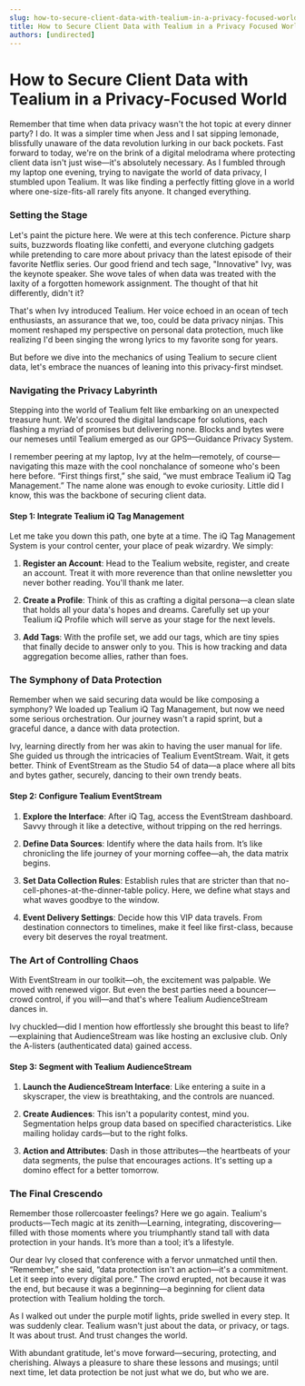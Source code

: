 ```yaml
---
slug: how-to-secure-client-data-with-tealium-in-a-privacy-focused-world
title: How to Secure Client Data with Tealium in a Privacy Focused World
authors: [undirected]
---
```



# How to Secure Client Data with Tealium in a Privacy-Focused World

Remember that time when data privacy wasn't the hot topic at every dinner party? I do. It was a simpler time when Jess and I sat sipping lemonade, blissfully unaware of the data revolution lurking in our back pockets. Fast forward to today, we're on the brink of a digital melodrama where protecting client data isn't just wise—it's absolutely necessary. As I fumbled through my laptop one evening, trying to navigate the world of data privacy, I stumbled upon Tealium. It was like finding a perfectly fitting glove in a world where one-size-fits-all rarely fits anyone. It changed everything.

### Setting the Stage

Let's paint the picture here. We were at this tech conference. Picture sharp suits, buzzwords floating like confetti, and everyone clutching gadgets while pretending to care more about privacy than the latest episode of their favorite Netflix series. Our good friend and tech sage, "Innovative" Ivy, was the keynote speaker. She wove tales of when data was treated with the laxity of a forgotten homework assignment. The thought of that hit differently, didn't it?

That's when Ivy introduced Tealium. Her voice echoed in an ocean of tech enthusiasts, an assurance that we, too, could be data privacy ninjas. This moment reshaped my perspective on personal data protection, much like realizing I'd been singing the wrong lyrics to my favorite song for years.

But before we dive into the mechanics of using Tealium to secure client data, let's embrace the nuances of leaning into this privacy-first mindset.

### Navigating the Privacy Labyrinth

Stepping into the world of Tealium felt like embarking on an unexpected treasure hunt. We'd scoured the digital landscape for solutions, each flashing a myriad of promises but delivering none. Blocks and bytes were our nemeses until Tealium emerged as our GPS—Guidance Privacy System.

I remember peering at my laptop, Ivy at the helm—remotely, of course—navigating this maze with the cool nonchalance of someone who's been here before. “First things first,” she said, “we must embrace Tealium iQ Tag Management.” The name alone was enough to evoke curiosity. Little did I know, this was the backbone of securing client data.

#### Step 1: Integrate Tealium iQ Tag Management

Let me take you down this path, one byte at a time. The iQ Tag Management System is your control center, your place of peak wizardry. We simply:

1. **Register an Account**: Head to the Tealium website, register, and create an account. Treat it with more reverence than that online newsletter you never bother reading. You'll thank me later.
  
2. **Create a Profile**: Think of this as crafting a digital persona—a clean slate that holds all your data's hopes and dreams. Carefully set up your Tealium iQ Profile which will serve as your stage for the next levels.

3. **Add Tags**: With the profile set, we add our tags, which are tiny spies that finally decide to answer only to you. This is how tracking and data aggregation become allies, rather than foes.

### The Symphony of Data Protection

Remember when we said securing data would be like composing a symphony? We loaded up Tealium iQ Tag Management, but now we need some serious orchestration. Our journey wasn't a rapid sprint, but a graceful dance, a dance with data protection.

Ivy, learning directly from her was akin to having the user manual for life. She guided us through the intricacies of Tealium EventStream. Wait, it gets better. Think of EventStream as the Studio 54 of data—a place where all bits and bytes gather, securely, dancing to their own trendy beats.

#### Step 2: Configure Tealium EventStream

1. **Explore the Interface**: After iQ Tag, access the EventStream dashboard. Savvy through it like a detective, without tripping on the red herrings.
   
2. **Define Data Sources**: Identify where the data hails from. It’s like chronicling the life journey of your morning coffee—ah, the data matrix begins.

3. **Set Data Collection Rules**: Establish rules that are stricter than that no-cell-phones-at-the-dinner-table policy. Here, we define what stays and what waves goodbye to the window.

4. **Event Delivery Settings**: Decide how this VIP data travels. From destination connectors to timelines, make it feel like first-class, because every bit deserves the royal treatment.

### The Art of Controlling Chaos

With EventStream in our toolkit—oh, the excitement was palpable. We moved with renewed vigor. But even the best parties need a bouncer—crowd control, if you will—and that's where Tealium AudienceStream dances in.

Ivy chuckled—did I mention how effortlessly she brought this beast to life?—explaining that AudienceStream was like hosting an exclusive club. Only the A-listers (authenticated data) gained access.

#### Step 3: Segment with Tealium AudienceStream

1. **Launch the AudienceStream Interface**: Like entering a suite in a skyscraper, the view is breathtaking, and the controls are nuanced.

2. **Create Audiences**: This isn't a popularity contest, mind you. Segmentation helps group data based on specified characteristics. Like mailing holiday cards—but to the right folks.

3. **Action and Attributes**: Dash in those attributes—the heartbeats of your data segments, the pulse that encourages actions. It's setting up a domino effect for a better tomorrow.

### The Final Crescendo

Remember those rollercoaster feelings? Here we go again. Tealium's products—Tech magic at its zenith—Learning, integrating, discovering—filled with those moments where you triumphantly stand tall with data protection in your hands. It’s more than a tool; it’s a lifestyle.

Our dear Ivy closed that conference with a fervor unmatched until then. “Remember,” she said, “data protection isn't an action—it's a commitment. Let it seep into every digital pore.” The crowd erupted, not because it was the end, but because it was a beginning—a beginning for client data protection with Tealium holding the torch.

As I walked out under the purple motif lights, pride swelled in every step. It was suddenly clear. Tealium wasn't just about the data, or privacy, or tags. It was about trust. And trust changes the world.

With abundant gratitude, let's move forward—securing, protecting, and cherishing. Always a pleasure to share these lessons and musings; until next time, let data protection be not just what we do, but who we are.
